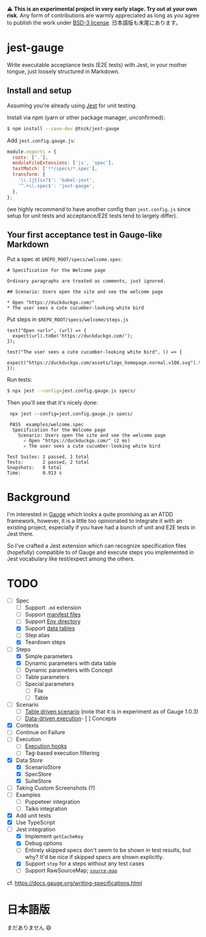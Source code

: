 :warning: **This is an experimental project in very early stage. Try out at your own risk**. Any form of contributions are warmly appreciated as long as you agree to publish the work under [BSD-3 license](./LICENSE). 日本語版も末尾にあります。

# jest-gauge

Write executable acceptance tests (E2E tests) with Jest, in your mother tongue, just loosely structured in Markdown.

## Install and setup

Assuming you're already using [Jest](https://jestjs.io/) for unit testing.

Install via npm (yarn or other package manager, unconfirmed):

```bash
$ npm install --save-dev @tnzk/jest-gauge
```

Add `jest.config.gauge.js`:

```js
module.exports = {
  roots: ['.'],
  moduleFileExtensions: ['js', 'spec'],
  testMatch: ['**/specs/*.spec'],
  transform: {
    '\\.[jt]sx?$': 'babel-jest',
    '^.+\\.spec$': 'jest-gauge',
  },
};
```

(we highly recommend to have another config than `jest.config.js` since setup for unit tests and acceptance/E2E tests tend to largely differ).

## Your first acceptance test in Gauge-like Markdown

Put a spec at `$REPO_ROOT/specs/welcome.spec`:

```
# Specification for the Welcome page

Ordinary paragraphs are treated as comments, just ignored.

## Scenario: Users open the site and see the welcome page

* Open "https://duckduckgo.com/"
* The user sees a cute cucumber-looking white bird
```

Put steps in `$REPO_ROOT/specs/welcome/steps.js`

```
test("Open <url>", (url) => {
  expect(url).toBe('https://duckduckgo.com/');
});

test("The user sees a cute cucumber-looking white bird", () => {
  expect("https://duckduckgo.com/assets/logo_homepage.normal.v108.svg").toContain('duck');
});
```

Run tests:

```bash
$ npx jest --config=jest.config.gauge.js specs/
```

Then you'll see that it's nicely done:

```
 npx jest --config=jest.config.gauge.js specs/

 PASS  examples/welcome.spec
  Specification for the Welcome page
    Scenario: Users open the site and see the welcome page
      ✓ Open "https://duckduckgo.com/" (2 ms)
      ✓ The user sees a cute cucumber-looking white bird

Test Suites: 1 passed, 1 total
Tests:       2 passed, 2 total
Snapshots:   0 total
Time:        0.913 s
```

# Background

I'm interested in [Gauge](https://docs.gauge.org) which looks a quite promising as an ATDD framework, however, it is a little too opinionated to integrate it with an existing project, especially if you have had a bunch of unit and E2E tests in Jest there.

So I've crafted a Jest extension which can recognize specification files (hopefully) compatible to of Gauge and execute steps you implemented in Jest vocabulary like test/expect among the others.

# TODO

- [ ] Spec
  - [ ] Support `.md` extension
  - [ ] Support [manifest files](https://docs.gauge.org/writing-specifications.html?os=macos&language=javascript&ide=vscode#manifest-file)
  - [ ] Support [Env directory](https://docs.gauge.org/writing-specifications.html?os=macos&language=javascript&ide=vscode#env-directory)
  - [x] Support [data tables](https://docs.gauge.org/writing-specifications.html?os=macos&language=javascript&ide=vscode#table-driven-scenario)
  - [ ] Step alias
  - [x] Teardown steps
- [ ] Steps
  - [x] Simple parameters
  - [x] Dynamic parameters with data table
  - [ ] Dynamic parameters with Concept
  - [ ] Table parameters
  - [ ] Special parameters
    - [ ] File
    - [ ] Table
- [ ] Scenario
  - [ ] [Table driven scenario](https://docs.gauge.org/writing-specifications.html?os=macos&language=javascript&ide=vscode#table-driven-scenario) (note that it is in experiment as of Gauge 1.0.3)
  - [ ] [Data-driven execution](https://docs.gauge.org/execution.html?os=macos&language=javascript&ide=vscode#data-driven-execution)- [ ] Concepts
- [x] Contexts
- [ ] Continue on Failure
- [ ] Execution
  - [ ] [Execution hooks](https://docs.gauge.org/writing-specifications.html?os=macos&language=javascript&ide=vscode#execution-hooks)
  - [ ] Tag-based execution filtering
- [x] Data Store
  - [x] ScenarioStore
  - [x] SpecStore
  - [x] SuiteStore
- [ ] Taking Custom Screenshots (?)
- [ ] Examples
  - [ ] Puppeteer integration
  - [ ] Taiko integration
- [x] Add unit tests
- [x] Use TypeScript
- [ ] Jest integration
  - [x] Implement `getCacheKey`
  - [x] Debug options
  - [ ] Entirely skipped specs don't seem to be shown in test results, but why? It'd be nice if skipped specs are shown explicitly.
  - [x] Support `step` for a steps without any test cases
  - [ ] Support RawSourceMap; [`source-map`](https://github.com/mozilla/source-map/blob/0.6.1/source-map.d.ts#L6-L12)

cf. https://docs.gauge.org/writing-specifications.html

# 日本語版

まだありません :smile: